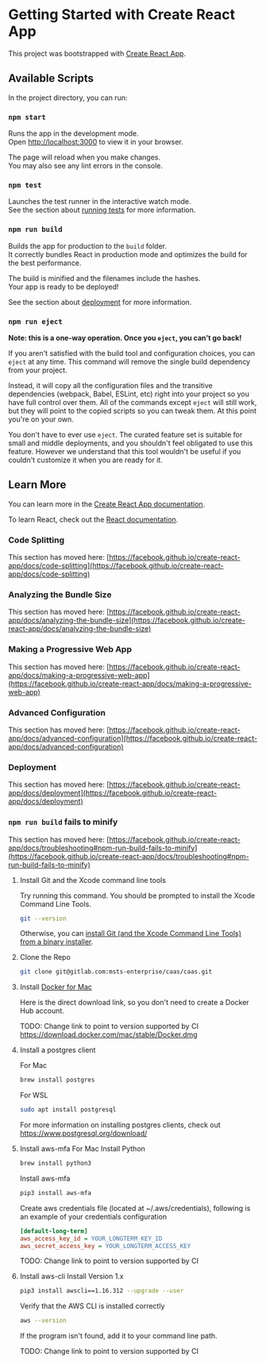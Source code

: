 # Getting Started with Create React App

This project was bootstrapped with [Create React App](https://github.com/facebook/create-react-app).

## Available Scripts

In the project directory, you can run:

### `npm start`

Runs the app in the development mode.\
Open [http://localhost:3000](http://localhost:3000) to view it in your browser.

The page will reload when you make changes.\
You may also see any lint errors in the console.

### `npm test`

Launches the test runner in the interactive watch mode.\
See the section about [running tests](https://facebook.github.io/create-react-app/docs/running-tests) for more information.

### `npm run build`

Builds the app for production to the `build` folder.\
It correctly bundles React in production mode and optimizes the build for the best performance.

The build is minified and the filenames include the hashes.\
Your app is ready to be deployed!

See the section about [deployment](https://facebook.github.io/create-react-app/docs/deployment) for more information.

### `npm run eject`

**Note: this is a one-way operation. Once you `eject`, you can't go back!**

If you aren't satisfied with the build tool and configuration choices, you can `eject` at any time. This command will remove the single build dependency from your project.

Instead, it will copy all the configuration files and the transitive dependencies (webpack, Babel, ESLint, etc) right into your project so you have full control over them. All of the commands except `eject` will still work, but they will point to the copied scripts so you can tweak them. At this point you're on your own.

You don't have to ever use `eject`. The curated feature set is suitable for small and middle deployments, and you shouldn't feel obligated to use this feature. However we understand that this tool wouldn't be useful if you couldn't customize it when you are ready for it.

## Learn More

You can learn more in the [Create React App documentation](https://facebook.github.io/create-react-app/docs/getting-started).

To learn React, check out the [React documentation](https://reactjs.org/).

### Code Splitting

This section has moved here: [https://facebook.github.io/create-react-app/docs/code-splitting](https://facebook.github.io/create-react-app/docs/code-splitting)

### Analyzing the Bundle Size

This section has moved here: [https://facebook.github.io/create-react-app/docs/analyzing-the-bundle-size](https://facebook.github.io/create-react-app/docs/analyzing-the-bundle-size)

### Making a Progressive Web App

This section has moved here: [https://facebook.github.io/create-react-app/docs/making-a-progressive-web-app](https://facebook.github.io/create-react-app/docs/making-a-progressive-web-app)

### Advanced Configuration

This section has moved here: [https://facebook.github.io/create-react-app/docs/advanced-configuration](https://facebook.github.io/create-react-app/docs/advanced-configuration)

### Deployment

This section has moved here: [https://facebook.github.io/create-react-app/docs/deployment](https://facebook.github.io/create-react-app/docs/deployment)

### `npm run build` fails to minify

This section has moved here: [https://facebook.github.io/create-react-app/docs/troubleshooting#npm-run-build-fails-to-minify](https://facebook.github.io/create-react-app/docs/troubleshooting#npm-run-build-fails-to-minify)

1. Install Git and the Xcode command line tools

   Try running this command. You should be prompted to install the Xcode Command Line Tools.
    ```bash
    git --version
    ```

   Otherwise, you can [install Git (and the Xcode Command Line Tools) from a binary installer](https://git-scm.com/download/mac).

1. Clone the Repo

    ```bash
    git clone git@gitlab.com:msts-enterprise/caas/caas.git
    ```

1. Install [Docker for Mac](https://www.docker.com/docker-mac)

   Here is the direct download link, so you don't need to create a Docker Hub account.

   TODO: Change link to point to version supported by CI
   https://download.docker.com/mac/stable/Docker.dmg

1. Install a postgres client

    For Mac

    ```bash
    brew install postgres
    ```

    For WSL

    ```bash
    sudo apt install postgresql
    ```

    For more information on installing postgres clients, check out
    https://www.postgresql.org/download/

1. Install aws-mfa
   For Mac
   Install Python
   ```bash
   brew install python3
   ```
   Install aws-mfa
   ```bash
   pip3 install aws-mfa
   ```
   Create aws credentials file  (located at ~/.aws/credentials), following is an example of your credentials configuration
   ```ini
   [default-long-term]
   aws_access_key_id = YOUR_LONGTERM_KEY_ID
   aws_secret_access_key = YOUR_LONGTERM_ACCESS_KEY
   ```

   TODO: Change link to point to version supported by CI

1. Install aws-cli
   Install Version 1.x
   ```bash
   pip3 install awscli==1.16.312 --upgrade --user
   ```

   Verify that the AWS CLI is installed correctly
   ```bash
   aws --version
   ```
   If the program isn't found, add it to your command line path.


   TODO: Change link to point to version supported by CI
